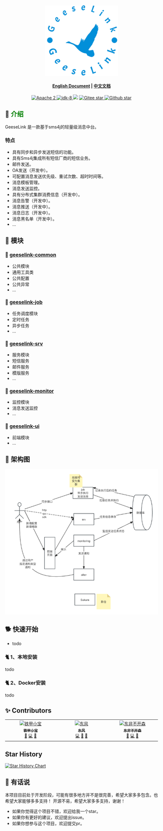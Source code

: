 <p align="center">
  <a href="todo">
     <img alt="geeselink" src="./doc/images/logo.png" width="240">
  </a>
</p>

<h4 align="center">
<a href="README_CN.md">English Document</a> | <a href="README_CN.md">中文文档</a>
</h4>

<p align="center">
    <a target="_blank" href="https://www.apache.org/licenses/LICENSE-2.0.txt">
		<img src="https://img.shields.io/:license-Apache2-blue.svg" alt="Apache 2" />
	</a>
    <a target="_blank" href="https://www.oracle.com/java/technologies/javase/javase-jdk8-downloads.html">
		<img src="https://img.shields.io/badge/JDK-8-green.svg" alt="jdk-8" />
	</a>
        <img src="https://img.shields.io/badge/SpringBoot-v2.x-blue">
    <a target="_blank" href='https://gitee.com/tiejia-xiaobao/geese-link'>
		<img src='https://gitee.com/tiejia-xiaobao/geese-link/badge/star.svg' alt='Gitee star'/>
	</a>
    <a target="_blank" href='https://github.com/TJxiaobao/GeeseLink'>
		<img src="https://img.shields.io/github/stars/TJxiaobao/GeeseLink.svg?logo=github" alt="Github star"/>
	</a>
</p>

## 🎡 <font color="green">介绍</font>
GeeseLink 是一款基于sms4j的轻量级消息中台。

### 特点
- 具有同步和异步发送短信的功能。
- 具有Sms4j集成所有短信厂商的短信业务。
- 邮件发送。
- OA发送（开发中）。
- 可配置消息发送优先级、重试次数、超时时间等。
- 消息模板管理。
- 消息发送监控。
- 具有分布式集群消费信息（开发中）。
- 消息告警（开发中）。
- 消息推送（开发中）。
- 消息日志（开发中）。
- 消息黑名单（开发中）。
- ...

## 🥐 模块

### 🍔 [geeselink-common](./geeselink-common)
- 公共模块
- 通用工具类
- 公共配置
- 公共异常
- ...

### 🍟 [geeselink-job](./geeselink-job)
- 任务调度模块
- 定时任务
- 异步任务
- ...

### 🍕 [geeselink-srv](./geeselink-srv)
- 服务模块
- 短信服务
- 邮件服务
- 模版服务
- ...

### 🍦 [geeselink-monitor](./geeselink-monitor)
- 监控模块
- 消息发送监控
- ...

### 🍨 [geeselink-ui](./geeselink-ui)
- 前端模块
- ...

## 🍹 架构图
![geeselink](./doc/images/system_architecture.png)

## 🐕 快速开始

- todo

### 🐈 1、本地安装
todo

### 🐈 2、Docker安装
todo


## ✨ Contributors

<table>
  <tbody>
    <tr>
      <td align="center" valign="top" width="14.28%"><a href="https://github.com/TJxiaobao"><img src="https://avatars.githubusercontent.com/u/85919258?v=4?s=100" width="100px;" alt="铁甲小宝"/><br /><sub><b>铁甲小宝</b></sub></a><br /><a href="https://github.com/GeeseLink/issues?q=author%TJxiaobao" title="Design">🎨</a> <a href="https://github.com/GeeseLink/commits?author=TJxiaobao" title="Code">💻</a> <a href="https://github.com/GeeseLink/commits?author=TJxiaobao" title="Documentation">📖</a></td>
      <td align="center" valign="top" width="14.28%"><a href="https://github.com/ZY945"><img src="https://avatars.githubusercontent.com/u/74083801?v=4?s=100" width="100px;" alt="东风"/><br /><sub><b>东风</b></sub></a><br /><a href="https://github.com/GeeseLink/commits?author=ZY945" title="Code">💻</a> <a href="#design-ZY945" title="Design">🎨</a> <a href="https://github.com/GeeseLink/commits?author=ZY945" title="Documentation">📖</a></td>
      <td align="center" valign="top" width="14.28%"><a href="https://github.com/forcejie"><img src="https://avatars.githubusercontent.com/u/106960734?v=4?s=100" width="100px;" alt="东非不开森"/><br /><sub><b>东非不开森</b></sub></a><br /><a href="https://github.com/GeeseLink/issues?q=author%forcejie" title="Design">🎨</a> <a href="https://github.com/GeeseLink/commits?author=forcejie" title="Code">💻</a> <a href="https://github.com/GeeseLink/commits?author=forcejie" title="Documentation">📖</a></td>
    </tr>
    </tbody>
</table>


## Star History

[![Star History Chart](https://api.star-history.com/svg?repos=TJxiaobao/GeeseLink&type=Date)](https://star-history.com/#TJxiaobao/GeeseLink&Date)


## 🍔 有话说
本项目目前处于开发阶段，可能有很多地方并不是很完善，希望大家多多包含。也希望大家能够多多支持！
开源不易，希望大家多多支持，谢谢！
- 如果你觉得这个项目不错，欢迎给我一个star。
- 如果你有更好的建议，欢迎提出issue。
- 如果你想参与这个项目，欢迎提交pr。